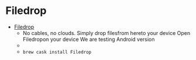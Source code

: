 # Filedrop
- [Filedrop](http://www.filedropme.com/)
  -  No cables, no clouds. Simply drop filesfrom hereto your device Open Filedropon your device We are testing Android version
  - 
  - `brew cask install Filedrop`
